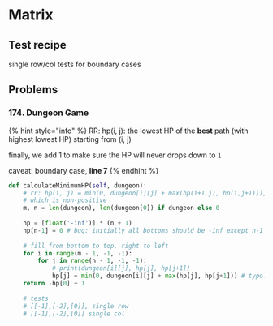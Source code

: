 # Matrix

## Test recipe

single row/col tests for boundary cases

## Problems

### 174. Dungeon Game

{% hint style="info" %}
RR: hp\(i, j\): the lowest HP of the **best** path \(with highest lowest HP\) starting from \(i, j\)

finally, we add 1 to make sure the HP will never drops down to `1`

caveat: boundary case, **line 7**
{% endhint %}

```python
def calculateMinimumHP(self, dungeon):
    # rr: hp(i, j) = min(0, dungeon[i][j] + max(hp(i+1,j), hp(i,j+1))), 
    # which is non-positive
    m, n = len(dungeon), len(dungeon[0]) if dungeon else 0
    
    hp = [float('-inf')] * (n + 1)
    hp[n-1] = 0 # bug: initially all bottoms should be -inf except n-1
    
    # fill from bottom to top, right to left
    for i in range(m - 1, -1, -1):
        for j in range(n - 1, -1, -1):
            # print(dungeon[i][j], hp[j], hp[j+1])
            hp[j] = min(0, dungeon[i][j] + max(hp[j], hp[j+1])) # typo: j -> i
    return -hp[0] + 1
    
    # tests
    # [[-1],[-2],[0]], single row
    # [[-1],[-2],[0]] single col
```

